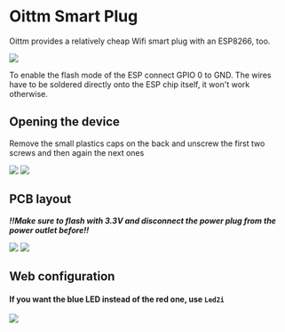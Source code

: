 # Oittm Smart Plug

Oittm provides a relatively cheap Wifi smart plug with an ESP8266, too.  

![](https://dustplanet.de/wp-content/uploads/2018/12/Screen-Shot-2018-12-02-at-12.26.29-AM.png)

To enable the flash mode of the ESP connect GPIO 0 to GND. The wires have to be soldered directly onto the ESP chip itself, it won't work otherwise.

## Opening the device

Remove the small plastics caps on the back and unscrew the first two screws and then again the next ones

![](https://dustplanet.de/wp-content/uploads/2018/12/IMG_8210.jpg)
![](https://dustplanet.de/wp-content/uploads/2018/12/IMG_0443.jpg)

## PCB layout

**_!!Make sure to flash with 3.3V and disconnect the power plug from the power outlet before!!_**

![](https://dustplanet.de/wp-content/uploads/2018/12/IMG_4920.jpeg)
![](https://dustplanet.de/wp-content/uploads/2018/12/IMG_8727.jpeg)

## Web configuration

#### If you want the blue LED instead of the red one, use `Led2i`

![](https://dustplanet.de/wp-content/uploads/2018/12/Screen-Shot-2018-12-02-at-11.20.15-PM.png)